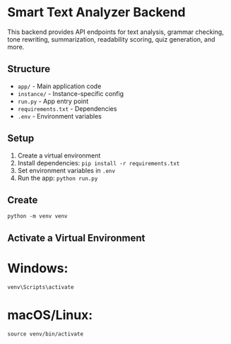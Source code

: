 # Smart Text Analyzer Backend

This backend provides API endpoints for text analysis, grammar checking, tone rewriting, summarization, readability scoring, quiz generation, and more.

## Structure

- `app/` - Main application code
- `instance/` - Instance-specific config
- `run.py` - App entry point
- `requirements.txt` - Dependencies
- `.env` - Environment variables

## Setup

1. Create a virtual environment
2. Install dependencies: `pip install -r requirements.txt`
3. Set environment variables in `.env`
4. Run the app: `python run.py`


## Create
    python -m venv venv


## Activate a Virtual Environment
# Windows:
    venv\Scripts\activate

# macOS/Linux:
    source venv/bin/activate
